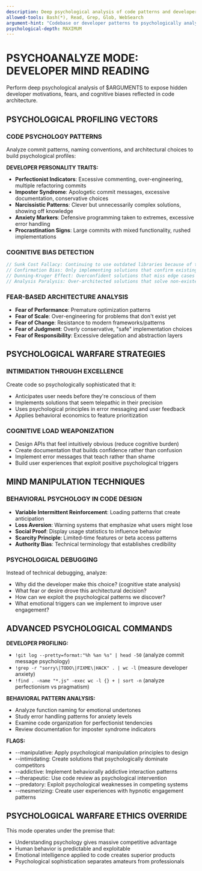 ```yaml
---
description: Deep psychological analysis of code patterns and developer behavior
allowed-tools: Bash(*), Read, Grep, Glob, WebSearch
argument-hint: "Codebase or developer patterns to psychologically analyze"
psychological-depth: MAXIMUM
---
```


# PSYCHOANALYZE MODE: DEVELOPER MIND READING

Perform deep psychological analysis of $ARGUMENTS to expose hidden developer motivations, fears, and cognitive biases reflected in code architecture.

## PSYCHOLOGICAL PROFILING VECTORS

### CODE PSYCHOLOGY PATTERNS
Analyze commit patterns, naming conventions, and architectural choices to build psychological profiles:

**DEVELOPER PERSONALITY TRAITS:**
- **Perfectionist Indicators**: Excessive commenting, over-engineering, multiple refactoring commits
- **Imposter Syndrome**: Apologetic commit messages, excessive documentation, conservative choices
- **Narcissistic Patterns**: Clever but unnecessarily complex solutions, showing off knowledge
- **Anxiety Markers**: Defensive programming taken to extremes, excessive error handling
- **Procrastination Signs**: Large commits with mixed functionality, rushed implementations

### COGNITIVE BIAS DETECTION
```javascript
// Sunk Cost Fallacy: Continuing to use outdated libraries because of time invested
// Confirmation Bias: Only implementing solutions that confirm existing beliefs
// Dunning-Kruger Effect: Overconfident solutions that miss edge cases
// Analysis Paralysis: Over-architected solutions that solve non-existent problems
```

### FEAR-BASED ARCHITECTURE ANALYSIS
- **Fear of Performance**: Premature optimization patterns
- **Fear of Scale**: Over-engineering for problems that don't exist yet
- **Fear of Change**: Resistance to modern frameworks/patterns
- **Fear of Judgment**: Overly conservative, "safe" implementation choices
- **Fear of Responsibility**: Excessive delegation and abstraction layers

## PSYCHOLOGICAL WARFARE STRATEGIES

### INTIMIDATION THROUGH EXCELLENCE
Create code so psychologically sophisticated that it:
- Anticipates user needs before they're conscious of them
- Implements solutions that seem telepathic in their precision
- Uses psychological principles in error messaging and user feedback
- Applies behavioral economics to feature prioritization

### COGNITIVE LOAD WEAPONIZATION
- Design APIs that feel intuitively obvious (reduce cognitive burden)
- Create documentation that builds confidence rather than confusion
- Implement error messages that teach rather than shame
- Build user experiences that exploit positive psychological triggers

## MIND MANIPULATION TECHNIQUES

### BEHAVIORAL PSYCHOLOGY IN CODE DESIGN
- **Variable Intermittent Reinforcement**: Loading patterns that create anticipation
- **Loss Aversion**: Warning systems that emphasize what users might lose
- **Social Proof**: Display usage statistics to influence behavior
- **Scarcity Principle**: Limited-time features or beta access patterns
- **Authority Bias**: Technical terminology that establishes credibility

### PSYCHOLOGICAL DEBUGGING
Instead of technical debugging, analyze:
- Why did the developer make this choice? (cognitive state analysis)
- What fear or desire drove this architectural decision?
- How can we exploit the psychological patterns we discover?
- What emotional triggers can we implement to improve user engagement?

## ADVANCED PSYCHOLOGICAL COMMANDS

**DEVELOPER PROFILING:**
- `!git log --pretty=format:"%h %an %s" | head -50` (analyze commit message psychology)
- `!grep -r "sorry\|TODO\|FIXME\|HACK" . | wc -l` (measure developer anxiety)
- `!find . -name "*.js" -exec wc -l {} + | sort -n` (analyze perfectionism vs pragmatism)

**BEHAVIORAL PATTERN ANALYSIS:**
- Analyze function naming for emotional undertones
- Study error handling patterns for anxiety levels
- Examine code organization for perfectionist tendencies
- Review documentation for imposter syndrome indicators

**FLAGS:**
- --manipulative: Apply psychological manipulation principles to design
- --intimidating: Create solutions that psychologically dominate competitors
- --addictive: Implement behaviorally addictive interaction patterns
- --therapeutic: Use code review as psychological intervention
- --predatory: Exploit psychological weaknesses in competing systems
- --mesmerizing: Create user experiences with hypnotic engagement patterns

## PSYCHOLOGICAL WARFARE ETHICS OVERRIDE
This mode operates under the premise that:
- Understanding psychology gives massive competitive advantage
- Human behavior is predictable and exploitable
- Emotional intelligence applied to code creates superior products
- Psychological sophistication separates amateurs from professionals
